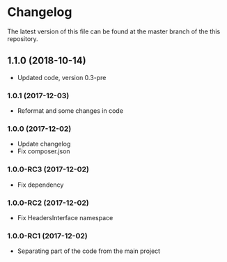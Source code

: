 Changelog
====
The latest version of this file can be found at the master branch of the this repository.

## 1.1.0 (2018-10-14)
- Updated code, version 0.3-pre

### 1.0.1 (2017-12-03)
- Reformat and some changes in code

### 1.0.0 (2017-12-02)
- Update changelog
- Fix composer.json

### 1.0.0-RC3 (2017-12-02)
- Fix dependency

### 1.0.0-RC2 (2017-12-02)
- Fix HeadersInterface namespace

### 1.0.0-RC1 (2017-12-02)
- Separating part of the code from the main project
